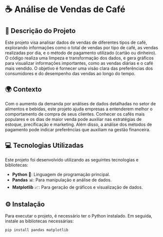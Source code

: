# ☕ Análise de Vendas de Café

## 📄 Descrição do Projeto
Este projeto visa analisar dados de vendas de diferentes tipos de café, explorando informações como o total de vendas por tipo de café, as vendas realizadas por dia, e o método de pagamento utilizado (cartão ou dinheiro). O código realiza uma limpeza e transformação dos dados, e gera gráficos para visualizar informações importantes, como as vendas diárias e o café mais vendido. O objetivo é fornecer uma visão clara das preferências dos consumidores e do desempenho das vendas ao longo do tempo.

## 🌍 Contexto
Com o aumento da demanda por análises de dados detalhadas no setor de alimentos e bebidas, este projeto ajuda empresas a entenderem melhor o comportamento de compra de seus clientes. Conhecer os cafés mais populares e os dias de maior venda pode auxiliar nas estratégias de estoque, precificação e marketing. Além disso, a análise dos métodos de pagamento pode indicar preferências que auxiliam na gestão financeira.

## 💻 Tecnologias Utilizadas
Este projeto foi desenvolvido utilizando as seguintes tecnologias e bibliotecas:

- **Python** 🐍: Linguagem de programação principal.
- **Pandas** 📊: Para manipulação e análise de dados.
- **Matplotlib** 📈: Para geração de gráficos e visualização de dados.

## ⚙️ Instalação

Para executar o projeto, é necessário ter o Python instalado. Em seguida, instale as bibliotecas necessárias:

```bash
pip install pandas matplotlib

